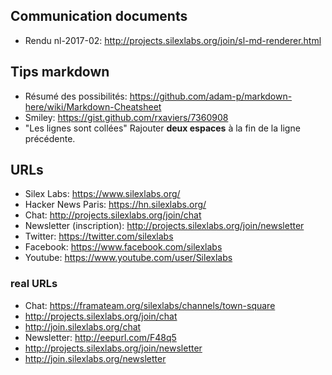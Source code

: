 ## Communication documents

- Rendu nl-2017-02: http://projects.silexlabs.org/join/sl-md-renderer.html

## Tips markdown

 - Résumé des possibilités: https://github.com/adam-p/markdown-here/wiki/Markdown-Cheatsheet
 - Smiley: https://gist.github.com/rxaviers/7360908
 - "Les lignes sont collées" Rajouter **deux espaces** à la fin de la ligne précédente.

## URLs

- Silex Labs: https://www.silexlabs.org/
- Hacker News Paris: https://hn.silexlabs.org/
- Chat: http://projects.silexlabs.org/join/chat
- Newsletter (inscription): http://projects.silexlabs.org/join/newsletter
- Twitter: https://twitter.com/silexlabs
- Facebook: https://www.facebook.com/silexlabs
- Youtube: https://www.youtube.com/user/Silexlabs

### real URLs

- Chat: https://framateam.org/silexlabs/channels/town-square
 - http://projects.silexlabs.org/join/chat
 - http://join.silexlabs.org/chat
- Newsletter: http://eepurl.com/F48q5
 - http://projects.silexlabs.org/join/newsletter
 - http://join.silexlabs.org/newsletter
